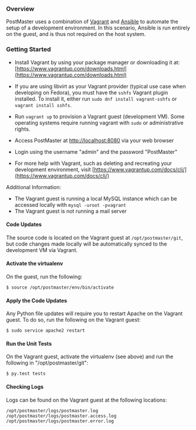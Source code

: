 ### Overview

PostMaster uses a combination of [Vagrant](https://www.vagrantup.com/) and [Ansible](https://www.ansible.com/) to
automate the setup of a development environment. In this scenario, Ansible is run entirely on the guest, and is thus
not required on the host system.

### Getting Started

- Install Vagrant by using your package manager or downloading it at:
[https://www.vagrantup.com/downloads.html](https://www.vagrantup.com/downloads.html)

- If you are using libvirt as your Vagrant provider (typical use case when
developing on Fedora), you must have the `sshfs` Vagrant plugin installed. To
install it, either run `sudo dnf install vagrant-sshfs` or
`vagrant install sshfs`.

- Run `vagrant up` to provision a Vagrant guest (development VM). Some operating
systems require running vagrant with `sudo` or administrative rights.

- Access PostMaster at [http://localhost:8080](http://localhost:8080) via your web browser

- Login using the username "admin" and the password "PostMaster"

- For more help with Vagrant, such as deleting and recreating your development environment, visit
[https://www.vagrantup.com/docs/cli/](https://www.vagrantup.com/docs/cli/)


Additional Information:

- The Vagrant guest is running a local MySQL instance which can be accessed locally with `mysql -uroot -pvagrant`
- The Vagrant guest is not running a mail server


#### Code Updates

The source code is located on the Vagrant guest at `/opt/postmaster/git`, but code changes made locally
will be automatically synced to the development VM via Vagrant.


#### Activate the virtualenv

On the guest, run the following:
```
$ source /opt/postmaster/env/bin/activate
```

#### Apply the Code Updates
Any Python file updates will require you to restart Apache on the Vagrant guest. To do so, run the following on
the Vagrant guest:

```
$ sudo service apache2 restart
```

#### Run the Unit Tests

On the Vagrant guest, activate the virtualenv (see above) and run the following in "/opt/postmaster/git":
```
$ py.test tests
```

#### Checking Logs

Logs can be found on the Vagrant guest at the following locations:
```
/opt/postmaster/logs/postmaster.log
/opt/postmaster/logs/postmaster.access.log
/opt/postmaster/logs/postmaster.error.log
```
